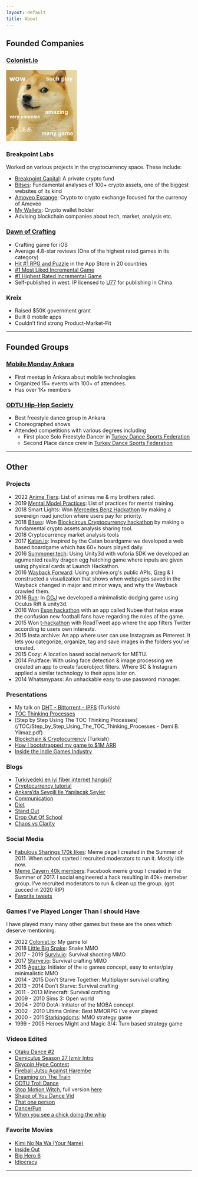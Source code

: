 ```yaml
---
layout: default
title: About
---
```


## Founded Companies

### [Colonist.io](https://colonist.io)


<img src="/img/doge.png" style="width:12rem;height:12rem;">

### Breakpoint Labs

Worked on various projects in the cryptocurrency space. These include:

- [Breakpoint Capital](https://www.breakpointcapital.net/): A private crypto fund
- [Bitses](http://bitses.org): Fundamental analyses of 100+ crypto assets, one of the biggest websites of its kind
- [Amoveo Excange](http://amoveo.exchange/): Crypto to crypto exchange focused for the currency of Amoveo
- [My Wallets](http://mywallets.co): Crypto wallet holder
- Advising blockchain companies about tech, market, analysis etc. 

### [Dawn of Crafting](https://www.dawnofcrafting.com/)

- Crafting game for iOS
- Average 4.8-star reviews (One of the highest rated games in its category)
- [Hit #1 RPG and Puzzle](https://www.appannie.com/en/apps/ios/top/) in the App Store in 20 countries
- [#1 Most Liked Incremental Game](https://www.incrementalgame.com/)
- [#1 Highest Rated Incremental Game](https://plaza.dsolver.ca/games)
- Self-published in west. IP licensed to [U77](https://www.taptap.com/app/74868) for publishing in China

### Kreix

- Raised $50K government grant
- Built 8 mobile apps
- Couldn’t find strong Product-Market-Fit

---

## Founded Groups

### [Mobile Monday Ankara](https://www.meetup.com/MobileMondayAnkara/)

- First meetup in Ankara about mobile technologies
- Organized 15+ events with 100+ of attendees.
- Has over 1K+ members

### [ODTU Hip-Hop Society](https://www.instagram.com/odtuhiphop/)

- Best freestyle dance group in Ankara
- Choreographed shows
- Attended competitions with various degrees including 
  - First place Solo Freestyle Dancer in [Turkey Dance Sports Federation](http://www.tdsf.gov.tr/)
  - Second Place dance crew in [Turkey Dance Sports Federation](http://www.tdsf.gov.tr/)

---

## Other

### Projects

<ul class="posts">
  <li>
    <span class="post-date">2022</span>
    <span><a href="https://docs.google.com/spreadsheets/d/1GN5pIOwE0pv6nAoKmS6MymbVmc8sZCcM3WkiaQVz2CM/edit#gid=1239741220">Anime Tiers</a>: List of animes me & my brothers rated.</span>
  </li>
  <li>
    <span class="post-date">2019</span>
    <span><a href="http://mmpractices.com/">Mental Model Practices</a>: List of practices for mental training.</span>
  </li>
  <li>
    <span class="post-date">2018</span>
    <span>Smart Lights: Won <a href="https://webrazzi.com/2018/12/06/mercedes-benz-turkun-duzenledigi-hack-istanbulda-ilk-3e-giren-projeler/">Mercedes Benz Hackathon</a> by making a sovereign road junction where users pay for priority.</span>
  </li>
  <li>
    <span class="post-date">2018</span>
    <span><a href="https://bitses.org/">Bitses</a>: Won <a href="http://www.blockcircus.com/">Blockcircus Cryptocurrency hackathon</a> by making a fundamental crypto assets analysis sharing tool.</span>
  </li>
  <li>
    <span class="post-date">2018</span>
    <span>Cryptocurrency market analysis tools</span>
  </li>
  <li>
    <span class="post-date">2017</span>
    <span><a href="http://katan.io/">Katan.io</a>: Inspired by the Catan boardgame we developed a web based boardgame which has 60+ hours played daily.</span>
  </li>
  <li>
    <span class="post-date">2016</span>
    <span><a href="https://www.youtube.com/watch?v=yzPpbQhXYU8">Summoner.tech</a>: Using Unity3d with vuforia SDK we developed an agumented reality dragon egg hatching game where inputs are given using physical cards at Launch Hackathon.</span>
  </li>
  <li>
    <span class="post-date">2016</span>
    <span><a href="https://www.youtube.com/watch?v=oipc7cbogy0">Wayback Forward</a>: Using archive.org's public APIs, <a href="https://twitter.com/@glindahl">Greg</a> & I constructed a visualization that shows when webpages saved in the Wayback changed in major and minor ways, and why the Wayback crawled them.</span>
  </li>
  <li>
    <span class="post-date">2016</span>
    <span><a href="https://www.youtube.com/watch?v=fRMItUbDcws">Run</a>: In <a href="https://globalgamejam.org/">GGJ</a> we developed a minimalistic dodging game using Oculus Rift & unity3d. </span>
  </li>
  <li>
    <span class="post-date">2016</span>
    <span>Won <a href="https://www.instagram.com/p/BAqak6nNwhw/">Espn hackathon</a> with an app called Nubee that helps erase the confusion new football fans have regarding the rules of the game.</span>
  </li>
  <li>
    <span class="post-date">2015</span>
    <span>Won <a href="http://odtuteknokent.com.tr/tr/haber/t-hackathonda-abd-yolculari-belli-oldu">t-hackathon</a> with ReadTweet app where the app filters Twitter according to users own interests.</span>
  </li>
  
  <li>
    <span class="post-date">2015</span>
    <span>Insta archive: An app where user can use Instagram as Pinterest. It lets you categorize, organize, tag and save images in the folders you've created.</span>
  </li>
  <li>
    <span class="post-date">2015</span>
    <span>Cozy: A location based social network for METU.</span>
  </li>
  <li>
    <span class="post-date">2014</span>
    <span>Fruitface: With using face detection & image processing we created an app to create face/object filters. Where SC & Instagram applied a similar technology to their apps later on.</span>
  </li>
  <li>
    <span class="post-date">2014</span>
    <span>Whatsmypass: An unhackable easy to use password manager.</span>
  </li>
</ul>

### Presentations

- My talk on [DHT - Bittorrent - IPFS](https://www.youtube.com/watch?v=YKyh3KZaWXc&t=4s) (Turkish) 
- [TOC Thinking Processes](/TOC/TOC_Thinking_Process.pdf)
- [Step by Step Using The TOC Thinking Processes](/TOC/Step_by_Step_Using_The_TOC_Thinking_Processes - Demi B. Yilmaz.pdf)
- [Blockchain & Cryptocurrency](/content/blockchain.pdf) (Turkish)
- [How I bootstrapped my game to $1M ARR](https://2023.tgdf.tw/en/speakers/demi-yilmaz)
- [Inside the Indie Games Industry](https://www.scape.sg/venue/replay-cyoa/)


### Blogs

- [Turkiyedeki en iyi fiber internet hangisi?](https://medium.com/@demiculus/en-iyi-fiber-internet-hangisi-e95e9a3c4bb4)
- [Cryptocurrency tutorial](https://medium.com/@demiculus/cryptocurrency-tutorial-875e9f83db24)
- [Ankara’da Sevgili Ile Yapılacak Şeyler](https://medium.com/@demiculus/ankara-da-sevgili-ile-yap%C4%B1lacak-%C5%9Feyler-5d78c61c0604)
- [Communication](/communication)
- [Diet](/diet)
- [Stand Out](/stand-out)
- [Drop Out Of School](/dropout)
- [Chaos vs Clarity](https://demiculus.com/chaos/)

### Social Media

- [Fabulous Sharings 170k likes](https://www.facebook.com/Fabulous.Sharings): Meme page I created in the Summer of 2011. When school started I recruited moderators to run it. Mostly idle now.
- [Meme Cavern 40k members](https://www.facebook.com/groups/theexecutivememers): Facebook meme group I created in the Summer of 2017. I social engineered a hack resulting in 40k+ memeber group. I've recruited moderators to run & clean up the group. (got zucced in 2020 RIP)
- [Favorite tweets](https://twitter.com/demiculus/timelines/1207887974425219072)

### Games I've Played Longer Than I should Have

I have played many many other games but these are the ones which deserve mentioning.

<ul class="posts">
  <li>
    <span class="post-date">2022</span>
    <span><a href="https://colonist.io/">Colonist.io</a>: My game lol</span>
  </li>
  <li>
    <span class="post-date">2018</span>
    <span><a href="https://littlebigsnake.com/">Little Big Snake</a>: Snake MMO</span>
  </li>
  <li>
    <span class="post-date">2017 - 2019</span>
    <span><a href="http://surviv.io/">Surviv.io</a>: Survival shooting MMO</span>
  </li>
  <li>
    <span class="post-date">2017</span>
    <span><a href="http://starve.io/">Starve.io</a>: Survival crafting MMO</span>
  </li>
  <li>
    <span class="post-date">2015</span>
    <span><a href="http://agar.io/">Agar.io</a>: Initiator of the io games concept, easy to enter/play minimalistic MMO</span>
  </li>
  <li>
    <span class="post-date">2014 - 2015</span>
    <span>Don't Starve Together: Multiplayer survival crafting</span>
  </li>
  <li>
    <span class="post-date">2013 - 2014</span>
    <span>Don't Starve: Survival crafting</span>
  </li>
  <li>
    <span class="post-date">2011 - 2013</span>
    <span>Minecraft: Survival crafting</span>
  </li>
  <li>
    <span class="post-date">2009 - 2010</span>
    <span>Sims 3: Open world</span>
  </li>
  <li>
    <span class="post-date">2004 - 2010</span>
    <span>DotA: Initiator of the MOBA concept</span>
  </li>
  <li>
    <span class="post-date">2002 - 2010</span>
    <span>Ultima Online: Best MMORPG I've ever played</span>
  </li>
  <li>
    <span class="post-date">2000 - 2011</span>
    <span><a href="http://starkingdoms.com/">Starkingdoms</a>: MMO strategy game</span>
  </li>
  <li>
    <span class="post-date">1999 - 2005</span>
    <span>Heroes Might and Magic 3/4: Turn based strategy game</span>
  </li>
</ul>

### Videos Edited

- [Otaku Dance #2](https://www.instagram.com/p/BwFYVBvg2as/)
- [Demiculus Season 27 Izmir Intro](https://www.youtube.com/watch?v=oyosucVXIRo)
- [Skycoin Hype Contest](https://www.youtube.com/watch?v=rpO0H5Vwwgw&t=2s)
- [Fireball Jutsu Against Harembe](https://www.youtube.com/watch?v=JZYFxXsFf3s)
- [Dreaming on The Train](https://www.youtube.com/watch?v=ELoNZFE6ms0)
- [ODTU Troll Dance](https://www.youtube.com/watch?v=opnZb7gnsJg)
- [Stop Motion Witch](https://www.instagram.com/p/BYQKxPgHn-QyVoa7qJtoVt91vi8zZw_LKc-QPQ0), full version [here](https://www.youtube.com/watch?v=plFxF3S3le0)
- [Shape of You Dance Vid](https://www.instagram.com/p/BQnoU4XDWZ3VtmDm2xjL0HL53H3ffXT7Jv2qA80)
- [That one person](https://www.instagram.com/p/BRBM6JAj0hkDPYPn75mcXoACpjcAn13Q7lvNkU0)
- [Dance/Fun](https://www.instagram.com/p/BNuCG6tgVX0ZSzbVHgxg0dvQFVPF_qoTfatGuY0)
- [When you see a chick doing the whip](https://www.instagram.com/p/BKfQXUBD_DL_rzXNnKH7bVJveRAT9PlaDM9vOA0)

### Favorite Movies

- [Kimi No Na Wa (Your Name)](https://www.imdb.com/title/tt5311514/)
- [Inside Out](https://www.imdb.com/title/tt2096673)
- [Big Hero 6](https://www.imdb.com/title/tt2245084/)
- [Idiocracy](https://www.youtube.com/watch?v=sP2tUW0HDHA)

---


